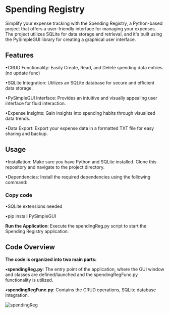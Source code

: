 <h1>Spending Registry</h1>
<p>Simplify your expense tracking with the Spending Registry, a Python-based project that offers a user-friendly interface for managing your expenses. The project utilizes SQLite for data storage and retrieval, and it's built using the PySimpleGUI library for creating a graphical user interface.</p>

<h2>Features</h2>
<p>•CRUD Functionality: Easily Create, Read, and Delete spending data entries. (no update func)</p>
<p>•SQLite Integration: Utilizes an SQLite database for secure and efficient data storage.</p>
<p>•PySimpleGUI Interface: Provides an intuitive and visually appealing user interface for fluid interaction.</p>
<p>•Expense Insights: Gain insights into spending habits through visualized data trends.</p>
<p>•Data Export: Export your expense data in a formatted TXT file for easy sharing and backup.</p>

<h2>Usage</h2>
<p>•Installation: Make sure you have Python and SQLite installed. Clone this repository and navigate to the project directory.</p>
<p></p>
<p>•Dependencies: Install the required dependencies using the following command:</p>

<h3>Copy code</h3>
<p>•SQLite extensions needed</p>
<p></p>
<p>•pip install PySimpleGUI</p>
<p><b>Run the Application</b>: Execute the spendingReg.py script to start the Spending Registry application.</p>

<p></p>

<h2>Code Overview</h2>
<p><b>The code is organized into two main parts:</b></p>

<p></p>
<p><b>•spendingReg.py</b>: The entry point of the application, where the GUI window and classes are defined/launched and the spendingRegFunc.py functionality is utilized.

<p><b>•spendingRegFunc.py</b>: Contains the CRUD operations, SQLite database integration.


![spendingReg](https://github.com/dougpxt/spending_registry/assets/126816593/c8cc636a-7cab-4f8c-a4a7-641e86b508f8)
